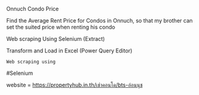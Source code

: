 Onnuch Condo Price

Find the Average Rent Price for Condos in Onnuch, so that my brother can set the suited price when renting his condo

Web scraping Using Selenium (Extract)

Transform and Load in Excel (Power Query Editor)

    Web scraping using 
  
#Selenium
   
  website = https://propertyhub.in.th/เช่าคอนโด/bts-อ่อนนุช
